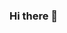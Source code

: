 ### Hi there 👋

<!--
**Marktah/Marktah** is a ✨ _special_ ✨ repository because its `README.md` (this file) appears on your GitHub profile.

Here are some ideas to get you started:

- 🔭 I’m currently working on ... none
- 🌱 I’m currently learning ... self
- 👯 I’m looking to collaborate on ...
- 🤔 I’m looking for help with ... anyone
- 💬 Ask me about ...
- 📫 How to reach me: ...
- 😄 Pronouns: ...
- ⚡ Fun fact: ...
-->
